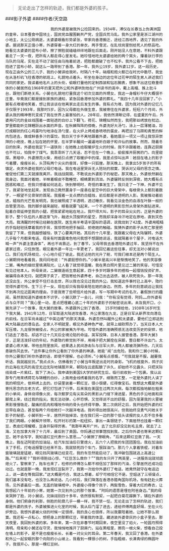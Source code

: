 > 无论走出了怎样的轨迹，我们都是外婆的孩子。

###影子外婆
####作者/天空路

						我的外婆是被我外公捡回来的。1934年，溥仪在长春当上伪满洲国的皇帝，日本蚕食中国领土，国民党血腥围剿共产党，全国兵荒马乱。我外公家里是浙江湖州的小地主，太公公刚病逝，太婆婆眼看形势紧张，举家向香港搬迁，途经江西地界，遇见了我的外婆。据说那天正值小寒，外婆穿着一身大红的单衣，两手雪泥，在乱坟岗里刨给死人的祭品吃。她看见太婆婆的蓝布小轿，擦了擦脸就磕磕绊绊地跟在后面走。刚开始没人在意她，不料外婆跟着走了一天一夜，把所有人都走得心里发毛。她珍惜地吃太婆婆给她的两个窝头，攥着驮行李的马队的马尾，实在走不动了就任由马拖着前进，把脸都磨破了也不松手。我外公看不下去，把她抱进了蓝布小轿，就这么一路带到了香港。那一年，我外公19岁，我外婆12岁。这一段历史，现在正由外公的三儿子、我的小舅讲给我听。时隔八十年，硝烟和炮火都已在时光中散尽，我坐在从洛杉矶飞往香港的航班上，礼貌地点着头，听坐在身边的这位年过花甲的陌生男人讲述我们共同的家史。我读着他名片上的头衔，偷眼打量他的定制西装和钻石腕表，想象不出这位稳重得体的小舅居然在1968年的夏天把外公和外婆哄到他在广州读书的高中，戴上高帽、推上批斗台，跟他们断绝关系。小舅也礼貌地打量我这个初次见面的外甥女，我这一身帽衫牛仔大概很不庄重，毕竟我们都是接到家族的通知，紧急回香港参加外婆的葬礼。“我四十几年没回家了。”小舅有点难堪地笑着，想让我谈谈在他离家出走后发生的事。我有点为难，因为我对外婆的记忆几乎仅限于1993年，我那时5岁。因为父母都在外做生意，我被寄住在外婆家，短短六个月间，外婆从我的精神寄托变成了我在世界上最害怕的人。20年后，我依然清晰记得，在盛夏的午后，外婆用闪光的金丝线围着一面轻透的白纱上下翻飞，荷花、锦鲤灿然而生，我把那丝绣放在枕边，梦里都能听见锦鲤跃出水面的声音。在秋蝉阵阵的傍晚，外婆洗好大汤勺，涂上一层薄猪油，将打成糊状的红心鸡蛋均匀地涂在汤勺里，在火炉上烤成香喷喷的蛋皮，再把加了马蹄和青葱的鲜肉包进去，做成鲜香多汁的蛋饺。我白天寸步不离地跟着外婆，看她展示一项又一项让我惊异崇拜的小绝技，晚上钻在她的怀里，在半梦半醒间一遍遍地听白娘子和许仙的故事。然而，随着冬日的到来，外婆给我定下一道铁则：在她晚上给取暖炉生火的时候，我不许跟着她，连靠近厨房也不可以，怕我中了煤气。我乖乖听了几天话，忍不住在一个晚上，偷偷推开厨房的门，向里窥探。黑暗中，外婆擦亮火柴，用纸引点燃了取暖炉中的煤，我差点惊叫出声：她投在墙上的影子弓着腰，瘦瘦长长，头顶有两个尖尖的兽耳，好像一只狐狸。那天晚上，我拿出5岁孩子的所有镇定，央求外婆给我的父母打电话。我在电话里哭诉无人陪玩的寂寞，哭诉对父母的思念之情，催促他们第二天就接我离开。我战战兢兢，不敢说出外婆影子的秘密。那天晚上，外婆依然躺在我身边，我面对着她，半眯着眼皮不敢睡觉，眼睛累到流泪。外婆辗转反侧到深夜，她大概有点困惑和难过，但我只想着如何逃走。快到黎明时，奇怪的事发生了。我只走了一下神，外婆不见了。我紧张地坐起来，发现自己竟然置身于一座悬在星空中的巨大骨架中，每根骨头上都刻着数字，一眼望不见骨架的首尾。我握着一支点燃的白蜡烛，前后都是半透明的人影。我被推动着前进，蜡烛的光芒愈发明亮，我也被照成了半透明，透过睡衣，我看见淡金色的血液在叶脉一般的血管里流动。我的脚步越来越轻，眼看就要飞起来，一个不透明的黑影忽然从骨架外面钻进来，贴着白骨延伸至我的小腿，把我紧紧地粘在地上。我吓得大叫，影子的耳朵尖尖的，正是外婆的影子。整个队伍的人都逐渐飞升，融进头顶旋转的星空，而我却浑身冷汗地定在原地，直到天色大亮。我清醒的时候已经躺在医院，医生用半粤语半国标的语调，说我烧到了42度。外婆用粗糙的手指轻轻抚摩着我的手背，我惊慌地把手抽回，拒绝她的触碰。我猜外婆的影子从死亡那里把我留了下来，但我越想越怕，铁了心要离开她。其后的十几年里，我跟着父母在大陆辗转。外婆几乎每个月都来电话，母亲有时面露难色地问我想不想跟她说话，我就隔着半个屋子，对电话大喊一声“外婆注意身体”，再也不肯靠近。到了春节，父母带我去香港陪外婆过年，我坚持不在外婆家过夜，只住旅馆，眼见着外婆一年比一年更老了。我回忆着这些往事，却无法对小舅说出口。我们在机场相见，小心地介绍了彼此，我还沾他的光升了舱，可我们根本还是两个陌生人。小舅期待地看着我，我闷闷地说：“外婆挺想你的。”小舅半是高兴半是惭愧地笑了。他的笑容像二舅，嘴角的细纹里填满阳光，让人看了就觉得温暖。我在黑白照片里见过二舅的笑容，可惜没有见过他本人。听母亲说，二舅做造纸生意起家，四十多岁时跟多年的搭档一起借钱投资矿井，被骗得血本无归，就把房子卖了，把钱寄给外婆养老，自己出去逃债，被人砍死街头。那一年我还没出生，外公承受不住打击去世，所以我也没见过我的外公。我知道这件事时已上高中，隐约觉得外婆可怜，生下三子一女，现在却只有我母亲陪在她的身边。然而，多年的刻意疏远让我找不到再次拉近距离的理由，于是我寄了些明信片给外婆，写一写期中考试的名次，暑假旅行的趣闻，虽然我知道外婆根本不识字。小舅沉默了一会儿，问我：“你有没有觉得，阿妈……你外婆有点与众不同？”我心里一动，差点把埋藏心底二十年的外婆影子的秘密说出来。未及我开口，小舅先讲了一个故事，我大舅的故事。外婆跟外公到了香港， 15岁时嫁给他，1938年16岁时生下我大舅。1941年12月，日军取道大陆进攻香港，外公家落在九龙，正是日军从新界攻向港岛的前线。在日军尚未越过“中英边境”的那天清晨，外婆忽然叫醒外公和太婆婆，要他们立即逃到离大陆最远的港岛去。全家人不明就里，眼见外婆神色严峻，就带上细软照办了。当天日本人大军压境，九龙很快被侵占，外公的家被夷为平地。可惜外婆的准确预感无法改变历史的安排，他们逃去了港岛，却逃不过十几天后全境沦陷的命运，英军投降，日本人接管香港。那年大舅3岁，正是活泼好动的年纪，外婆隐约察觉到不祥，用绳子把大舅拴在床脚，整日都不许出门。太婆婆心疼大舅，带他去院里放风，结果遇上民间游击队与日军火并，两人都被流弹所伤，几天后患破伤风去世。“这件事让你外公看到了你外婆的神通，她能‘闻’出危险。我和你二舅小时候，你外公要我们听你外婆的话，即使不理解，也必须听。”小舅有点感慨，“可我就是不服，越要我听话，我就越反抗。”我点点头，仿佛看到了小舅当年叛逆出走时的身影。飞机的舷窗外，鸽子灰的云海在无风的高空无边无际地铺展开来，朝阳在云底酝酿了许久，却始终不见露头，只把天际线染成一片紫红。我下了决心。我申请到美国S大学的研究生后，临行前收到一个包裹。我认出那专门用来绣荷花与锦鲤的白纱，上面用金线绣着我的名字，细致而工整，一定是外婆托人读了我的明信片，依样绣上去的。纱袋里装着一颗红豆，很小很硬，红得像宝石。我想这大概是外婆寄托思念的古老方式，把它打包进了行李。后来我在美国生过两次大病，每次都孤独地躺在租来的小单间，身体烧得像火炭，每次都梦见有尖耳朵的黑影从门缝下滑进屋，黑色的手沿地面和床脚爬上来，绕过我的指尖。我无法动弹，心怀恐惧，又觉得说不出的舒服，因为笼罩我的火雾被黑影慢慢吸走，酸痛的肌肉和嘎吱作响的骨头也终得平静。第二次病好之后，我开始把外婆的红豆带在身边，甚至每两个月给她打一次越洋电话。我听得出她很高兴，但我始终没勇气问她关于影子的秘密。小舅听到一半，居然开始掉泪，坐在我们另一边的那个低头读报的女人忍不住多看了我们两眼。小舅解开领带，松开衬衫的第一粒纽扣，拿出一条银链子，下面居然也挂着一颗红豆，表皮红得耀眼，豆身开裂得厉害。“我那年离开广州，去了北京却没见到毛主席，就去了上海，又在加拿大待了十几年，最后到了美国。你妈通过领事馆找到我，之后你外婆也寄来这颗红豆。她不会写字，我知道红豆代表什么意思……”小舅擦了擦眼角，“后来这颗红豆救了我。一天晚上，我在迈阿密的加油站，给汽车加油后引擎熄火，五六个人把我的车团团围住。我在加油前关了手机，打电话报警已经来不及，我就锁死四个车门，狠踩油门。那几个人拿着铁棍，对着车窗玻璃就是猛砸，眼见挡风玻璃已经变花，我的车忽然能启动了，我冲破包围就逃上高速公路。”“后来呢？”我听得胆战心惊，“红豆怎么救你？”“我的车只开了两英里，一进服务站就彻底熄火了。警察来了，拖车也来了，检修的师傅怎么都不相信加了那样的汽油，引擎居然还成功启动过。也就是那一晚，我发现红豆裂开了，我第一次给你外婆打了电话，她竟然就守在电话边上，说一直在等我回家。”这大概是巧合，我这么想着，却宁可相信它不是。空姐送了三顿餐点，我们基本没有吃，也没怎么再说话。几小时后，我们降落在香港赤腊角国际机场，匆匆赶赴火葬场，见外婆最后一面。无盖的玻璃棺中，外婆瘦小得像个孩子，两鬓雪色，穿着大红的寿衣，让我想起八十年前的小寒，她第一次见到外公的那个故事。“阿妈的遗愿是埋在阿爸身边。”我的母亲哭肿了脸，对小舅说。兄妹阔别四十多年，依然很有默契，一起把白菊花瓣撕下，铺在外婆的身侧。他们俯身的刹那，侧脸的轮廓几乎一模一样，我不禁一怔。无论走出了怎样的轨迹，我们都是外婆的孩子。外婆被推进火化室的时候，我从后门溜了进去，递给师傅两盒好烟，坐在火化炉旁边。我想外婆被火烧的时候一定很疼，我的良心也很疼，所以我要陪着她，让她不那么寂寞。我还有一点私心，想把身上的那颗红豆，带着我的体温，藏进装外婆骨灰的小盒子里去。那天夜里，我回到外婆的家。多年来，第一次在非春节时期回来，夜空里没了焰火，一轮圆月照得清明。母亲和小舅还在守灵，我悄悄地推开了厨房门，站在黑暗里，擦亮一根火柴，想看自己投在墙上的影子，是不是也瘦瘦长长，长着一对尖尖的耳朵。第二年春天，我又回了香港。在外婆和外公一起安眠的那个向阳的小山坡上，我看到一棵很小的树，手指粗细，长满青绿的椭圆叶子。我很开心，那是一棵红豆树。			  		